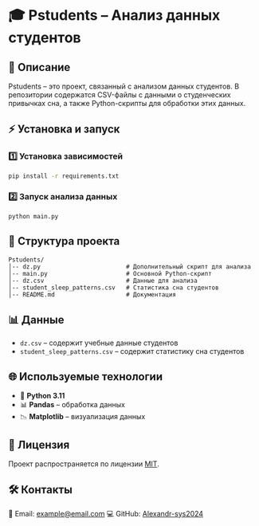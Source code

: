 # 🎓 Pstudents – Анализ данных студентов

## 📌 Описание
Pstudents – это проект, связанный с анализом данных студентов. В репозитории содержатся CSV-файлы с данными о студенческих привычках сна, а также Python-скрипты для обработки этих данных.

## ⚡️ Установка и запуск

### 1️⃣ Установка зависимостей
```bash
pip install -r requirements.txt
```

### 2️⃣ Запуск анализа данных
```bash
python main.py
```

## 📂 Структура проекта
```
Pstudents/
│-- dz.py                        # Дополнительный скрипт для анализа
│-- main.py                      # Основной Python-скрипт
│-- dz.csv                       # Данные для анализа
│-- student_sleep_patterns.csv   # Статистика сна студентов
│-- README.md                    # Документация
```

## 📊 Данные
- `dz.csv` – содержит учебные данные студентов
- `student_sleep_patterns.csv` – содержит статистику сна студентов

## 🌐 Используемые технологии
- 🐍 **Python 3.11**
- 📊 **Pandas** – обработка данных
- 📉 **Matplotlib** – визуализация данных

## 📜 Лицензия
Проект распространяется по лицензии [MIT](LICENSE).

## 🛠 Контакты
📧 Email: example@email.com
💻 GitHub: [Alexandr-sys2024](https://github.com/Alexandr-sys2024)